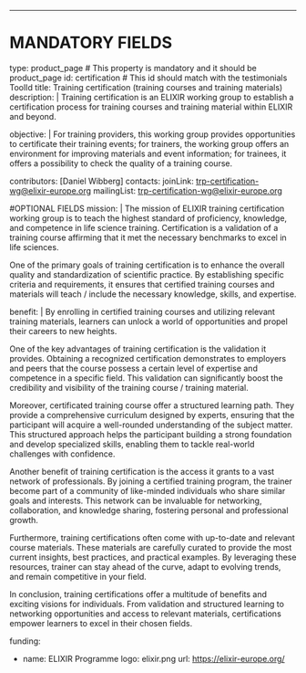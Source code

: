 ---
# MANDATORY FIELDS
type: product_page # This property is mandatory and it should be product_page
id: certification # This id should match with the testimonials ToolId
title: Training certification (training courses and training materials)
description: |
  Training certification is an ELIXIR working group to establish a certification process for training courses and training material within ELIXIR and beyond. 

objective: |
  For training providers, this working group provides opportunities to certificate their training events; for trainers, the working group offers an environment for improving materials and event information; for trainees, it offers a possibility to check the quality of a training course.

contributors: [Daniel Wibberg]
contacts:
joinLink: trp-certification-wg@elixir-europe.org
mailingList: trp-certification-wg@elixir-europe.org

#OPTIONAL FIELDS
mission: |
The mission of ELIXIR training certification working group is to teach the highest standard of proficiency, knowledge, and competence in life science training. Certification is a validation of a training course affirming that it met the necessary benchmarks to excel in life sciences.

One of the primary goals of training certification is to enhance the overall quality and standardization of scientific practice. By establishing specific criteria and requirements, it ensures that certified training courses and materials will teach / include the necessary knowledge, skills, and expertise.

benefit: |
By enrolling in certified training courses and utilizing relevant training materials, learners can unlock a world of opportunities and propel their careers to new heights.

One of the key advantages of training certification is the validation it provides. Obtaining a recognized certification demonstrates to employers and peers that the course possess a certain level of expertise and competence in a specific field. This validation can significantly boost the credibility and visibility of the training course / training material. 

Moreover, certificated training course offer a structured learning path. They provide a comprehensive curriculum designed by experts, ensuring that the participant will acquire a well-rounded understanding of the subject matter. This structured approach helps the participant building a strong foundation and develop specialized skills, enabling them to tackle real-world challenges with confidence.

Another benefit of training certification is the access it grants to a vast network of professionals. By joining a certified training program, the trainer become part of a community of like-minded individuals who share similar goals and interests. This network can be invaluable for networking, collaboration, and knowledge sharing, fostering personal and professional growth.

Furthermore, training certifications often come with up-to-date and relevant course materials. These materials are carefully curated to provide the most current insights, best practices, and practical examples. By leveraging these resources, trainer can stay ahead of the curve, adapt to evolving trends, and remain competitive in your field.

In conclusion, training certifications offer a multitude of benefits and exciting visions for individuals. From validation and structured learning to networking opportunities and access to relevant materials, certifications empower learners to excel in their chosen fields.

funding:
  - name: ELIXIR Programme
    logo: elixir.png
    url: https://elixir-europe.org/ 
